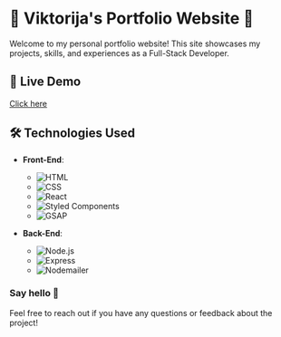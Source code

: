 # 🌟 Viktorija's Portfolio Website 🌟

Welcome to my personal portfolio website! This site showcases my projects, skills, and experiences as a Full-Stack Developer.

## 🚀 Live Demo

[Click here](https://viktorija-lahutik.onrender.com/)


## 🛠️ Technologies Used

- **Front-End**:
  - ![HTML](https://img.shields.io/badge/HTML-E34F26?style=flat-square&logo=html5&logoColor=white) 
  - ![CSS](https://img.shields.io/badge/CSS-1572B6?style=flat-square&logo=css3&logoColor=white) 
  - ![React](https://img.shields.io/badge/React-61DAFB?style=flat-square&logo=react&logoColor=black) 
  - ![Styled Components](https://img.shields.io/badge/Styled_Components-DB7093?style=flat-square&logo=styled-components&logoColor=white)
  - ![GSAP](https://img.shields.io/badge/GSAP-88CE02?style=flat-square&logo=greensock&logoColor=white)


- **Back-End**: 
  - ![Node.js](https://img.shields.io/badge/Node.js-3C873A?style=flat-square&logo=node.js&logoColor=white) 
  -  ![Express](https://img.shields.io/badge/Express.js-404D59?style=flat-square)  
  - ![Nodemailer](https://img.shields.io/badge/Nodemailer-000000?style=flat-square&logo=nodemailer&logoColor=white)

### Say hello 📌

Feel free to reach out if you have any questions or feedback about the project!
